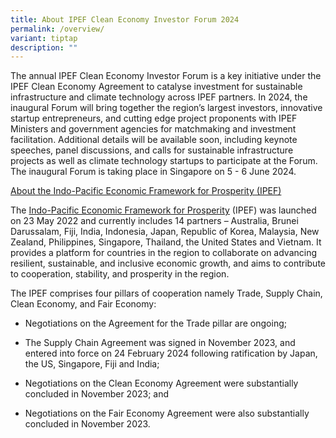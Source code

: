 ```yaml
---
title: About IPEF Clean Economy Investor Forum 2024
permalink: /overview/
variant: tiptap
description: ""
---
```

<p>The annual IPEF Clean Economy Investor Forum is a key initiative under
the IPEF Clean Economy Agreement to catalyse investment for sustainable
infrastructure and climate technology across IPEF partners. In 2024, the
inaugural Forum will bring together the region’s largest investors, innovative
startup entrepreneurs, and cutting edge project proponents with IPEF Ministers
and government agencies for matchmaking and investment facilitation. Additional
details will be available soon, including keynote speeches, panel discussions,
and calls for sustainable infrastructure projects as well as climate technology
startups to participate at the Forum. The inaugural Forum is taking place
in Singapore on 5 - 6 June 2024.</p>
<p><u>About the Indo-Pacific Economic Framework for Prosperity (IPEF)</u>
</p>
<p>The <a href="http://www.ipef.gov.sg/" rel="noopener noreferrer nofollow" target="_blank">Indo-Pacific Economic Framework for Prosperity</a> (IPEF)
was launched on 23 May 2022 and currently includes 14 partners – Australia,
Brunei Darussalam, Fiji, India, Indonesia, Japan, Republic of Korea, Malaysia,
New Zealand, Philippines, Singapore, Thailand, the United States and Vietnam.
It provides a platform for countries in the region to collaborate on advancing
resilient, sustainable, and inclusive economic growth, and aims to contribute
to cooperation, stability, and prosperity in the region.</p>
<p>The IPEF comprises four pillars of cooperation namely Trade, Supply Chain,
Clean Economy, and Fair Economy:</p>
<ul data-tight="true" class="tight">
<li>
<p>Negotiations on the Agreement for the Trade pillar are ongoing;</p>
</li>
<li>
<p>The Supply Chain Agreement was signed in November 2023, and entered into
force on 24 February 2024 following ratification by Japan, the US, Singapore,
Fiji and India;</p>
</li>
<li>
<p>Negotiations on the Clean Economy Agreement were substantially concluded
in November 2023; and</p>
</li>
<li>
<p>Negotiations on the Fair Economy Agreement were also substantially concluded
in November 2023.</p>
</li>
</ul>
<p></p>